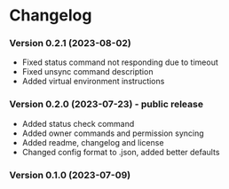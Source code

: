 # Changelog

### Version 0.2.1 (2023-08-02)

* Fixed status command not responding due to timeout
* Fixed unsync command description
* Added virtual environment instructions

### Version 0.2.0 (2023-07-23) - public release

* Added status check command
* Added owner commands and permission syncing
* Added readme, changelog and license
* Changed config format to .json, added better defaults

### Version 0.1.0 (2023-07-09)